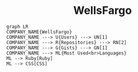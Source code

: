 <h1 align="center">WellsFargo</h1>

```mermaid
graph LR
COMPANY_NAME{WellsFargo}
COMPANY_NAME ---> U{Users} ---> UN[1]
COMPANY_NAME ---> R{Repositories} ---> RN[2]
COMPANY_NAME ---> G{Gists} ---> GN[1]
COMPANY_NAME ---> ML{Most Used<br>Languages}
ML --> Ruby[Ruby]
ML --> CSS[CSS]
```
